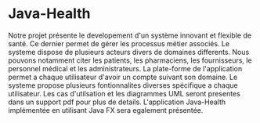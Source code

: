 # Java-Health
Notre projet présente le developement d'un système innovant et flexible de santé.
Ce dernier permet de gérer les processus métier associés. Le systeme dispose de plusieurs acteurs divers de domaines differents. 
Nous pouvons notamment citer les patients, les pharmaciens, les fournisseurs, le personnel médical et les administrateurs.
La plate-forme de l'application permet a chaque utilisateur d'avoir un compte suivant son domaine.
Le systeme propose plusieurs fontionnalites diverses spécifique a chaque utilisateur.
Les cas d'utilsation et les diagrammes UML seront presentes dans un support pdf pour plus de details.
L'application Java-Health implémentée en utilisant Java FX sera egalement présentée.
